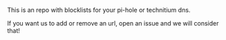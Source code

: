 This is an repo with blocklists for your pi-hole or technitium dns.

If you want us to add or remove an url, open an issue and we will consider that!
